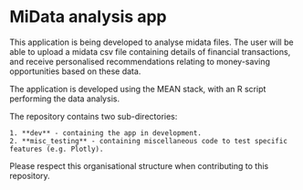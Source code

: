 # MiData analysis app

This application is being developed to analyse midata files. The user will be able to upload a midata csv file containing details of financial transactions, and receive personalised recommendations relating to money-saving opportunities based on these data. 

The application is developed using the MEAN stack, with an R script performing the data analysis.

The repository contains two sub-directories:

	1. **dev** - containing the app in development.
	2. **misc_testing** - containing miscellaneous code to test specific features (e.g. Plotly).

Please respect this organisational structure when contributing to this repository.  
